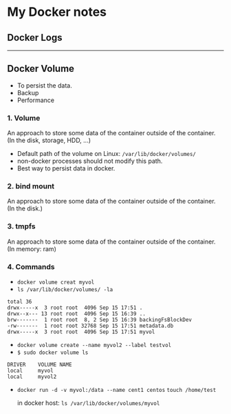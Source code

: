 # My Docker notes


## Docker Logs



---

## Docker Volume
* To persist the data.
* Backup
* Performance

### 1. Volume

An approach to store some data of the container outside of the container. (In the disk, storage, HDD, ...)

* Default path of the volume on Linux: `/var/lib/docker/volumes/`
* non-docker processes should not modify this path.
* Best way to persist data in docker.


### 2. bind mount

An approach to store some data of the container outside of the container. (In the disk.)



### 3. tmpfs

An approach to store some data of the container outside of the container. (In memory: ram)



### 4. Commands

* `docker volume creat myvol`
* `ls /var/lib/docker/volumes/ -la`
```
total 36
drwx-----x  3 root root  4096 Sep 15 17:51 .
drwx--x--- 13 root root  4096 Sep 15 16:39 ..
brw-------  1 root root  8, 2 Sep 15 16:39 backingFsBlockDev
-rw-------  1 root root 32768 Sep 15 17:51 metadata.db
drwx-----x  3 root root  4096 Sep 15 17:51 myvol
```

* `docker volume create --name myvol2 --label testvol`
* `$ sudo docker volume ls`
```
DRIVER    VOLUME NAME
local     myvol
local     myvol2
```

* `docker run -d -v myvol:/data --name cent1 centos`
`touch /home/test`

    in docker host: `ls /var/lib/docker/volumes/myvol`

